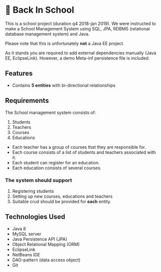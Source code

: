 # :school: Back In School
This is a school project (duration q4 2018-jan 2019). We were instructed to make a School Management System using SQL, JPA, RDBMS (relational database management system) and Java.

Please note that this is unfortunately **not** a Java EE project.
               
As it stands you are required to add external 
dependencies manually (Java EE, EclipseLink). However, a demo Meta-inf 
persistence file is included.

## Features
* Contains **5 entities** with bi-directional relationships

                  
## Requirements
The School management system consists of:

1. Students
1. Teachers
1. Courses
1. Educations

- Each teacher has a group of courses that they are responsible for.
- Each course consists of a list of students and teachers associated with it.
- Each student can register for an education.
- Each education consists of several courses.

### The system should support
1. Registering students
1. Setting up new courses, educations and teachers
1. Suitable crud should be provided for **each** entity.

## Technologies Used
- Java 8
- MySQL server
- Java Persistence API (JPA)
- Object Relational Mapping (ORM)
- EclipseLink
- NetBeans IDE
- DAO-pattern (data access object)
- Git

